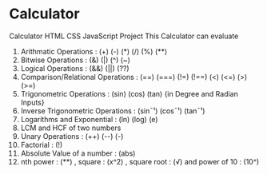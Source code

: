 # Calculator
Calculator HTML CSS JavaScript Project
This Calculator can evaluate
1) Arithmatic Operations : (+)  (-)  (*)  (/)  (%)  (**)
2) Bitwise Operations : (&)  (|)  (^)  (~)
3) Logical Operations : (&&)   (||)   (??)
4) Comparison/Relational Operations : (==)   (===)   (!=)   (!==)   (<)   (<=)   (>)   (>=)   
4) Trigonometric Operations : (sin)   (cos)   (tan) {in Degree and Radian Inputs}
5) Inverse Trigonometric Operations : (sin¯¹)   (cos¯¹)   (tan¯¹)
6) Logarithms and Exponential : (ln)   (log)   (e)
7) LCM and HCF of two numbers
8) Unary Operations : (++)   (--)   (-)
9) Factorial : (!)
10) Absolute Value of a number : (abs)
11) nth power : (**) , square : (x^2) , square root : (√) and power of 10 : (10^)

